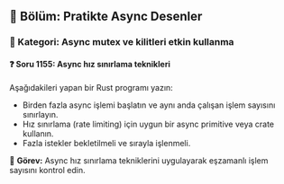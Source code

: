 ## 📘 Bölüm: Pratikte Async Desenler
### 🔹 Kategori: Async mutex ve kilitleri etkin kullanma
#### ❓ Soru 1155: Async hız sınırlama teknikleri

Aşağıdakileri yapan bir Rust programı yazın:

- Birden fazla async işlemi başlatın ve aynı anda çalışan işlem sayısını sınırlayın.
- Hız sınırlama (rate limiting) için uygun bir async primitive veya crate kullanın.
- Fazla istekler bekletilmeli ve sırayla işlenmeli.

🔧 **Görev:** Async hız sınırlama tekniklerini uygulayarak eşzamanlı işlem sayısını kontrol edin.
